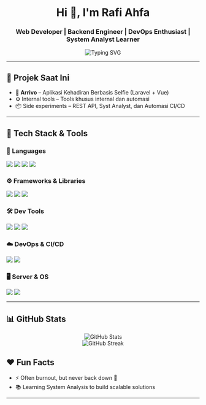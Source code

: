 <!-- Profil Header -->
<h1 align="center">Hi 👋, I'm Rafi Ahfa</h1>
<h3 align="center">Web Developer | Backend Engineer | DevOps Enthusiast | System Analyst Learner</h3>

<p align="center">
  <img src="https://readme-typing-svg.demolab.com?font=Fira+Code&pause=1000&center=true&width=435&lines=Welcome+to+my+GitHub+Profile!;Laravel+%2B+Vue+Coder;Loves+Automation+%26+CI%2FCD;Always+Learning+%F0%9F%93%9A" alt="Typing SVG" />
</p>

---

## 🚀 Projek Saat Ini

- 🔨 **Arrivo** – Aplikasi Kehadiran Berbasis Selfie (Laravel + Vue)
- ⚙️ Internal tools – Tools khusus internal dan automasi
- 📦 Side experiments – REST API, Syst Analyst, dan Automasi CI/CD

---

## 🧠 Tech Stack & Tools

### 📝 Languages

<p>
  <img src="https://img.shields.io/badge/PHP-777BB4?style=for-the-badge&logo=php&logoColor=white"/>
  <img src="https://img.shields.io/badge/JavaScript-F7DF1E?style=for-the-badge&logo=javascript&logoColor=black"/>
  <img src="https://img.shields.io/badge/HTML5-E34F26?style=for-the-badge&logo=html5&logoColor=white"/>
  <img src="https://img.shields.io/badge/CSS3-1572B6?style=for-the-badge&logo=css3&logoColor=white"/>
</p>

### ⚙️ Frameworks & Libraries

<p>
  <img src="https://img.shields.io/badge/Laravel-F9322C?style=for-the-badge&logo=laravel&logoColor=white"/>
  <img src="https://img.shields.io/badge/Vue.js-42b883?style=for-the-badge&logo=vue.js&logoColor=white"/>
  <img src="https://img.shields.io/badge/Bootstrap-7952B3?style=for-the-badge&logo=bootstrap&logoColor=white"/>
</p>

### 🛠️ Dev Tools

<p>
  <img src="https://img.shields.io/badge/VS%20Code-007ACC?style=for-the-badge&logo=visual-studio-code&logoColor=white"/>
  <img src="https://img.shields.io/badge/Postman-FF6C37?style=for-the-badge&logo=postman&logoColor=white"/>
  <img src="https://img.shields.io/badge/GitHub-181717?style=for-the-badge&logo=github&logoColor=white"/>
</p>

### ☁️ DevOps & CI/CD

<p>
  <img src="https://img.shields.io/badge/GitHub%20Actions-2088FF?style=for-the-badge&logo=github-actions&logoColor=white"/>
  <img src="https://img.shields.io/badge/Nginx-009639?style=for-the-badge&logo=nginx&logoColor=white"/>
</p>

### 🖥️ Server & OS

<p>
  <img src="https://img.shields.io/badge/Ubuntu-E95420?style=for-the-badge&logo=ubuntu&logoColor=white"/>
  <img src="https://img.shields.io/badge/Debian-181717?style=for-the-badge&logo=Debian&logoColor=white"/>
</p>

---

## 📊 GitHub Stats

<p align="center">
  <img src="https://github-readme-stats.vercel.app/api?username=rafixxp&show_icons=true&theme=tokyonight" alt="GitHub Stats" />
  <br/>
  <img src="https://github-readme-streak-stats.herokuapp.com/?user=rafixxp&theme=tokyonight" alt="GitHub Streak" />
</p>

## ❤️ Fun Facts

- ⚡ Often burnout, but never back down 💪
- 📚 Learning System Analysis to build scalable solutions

---
